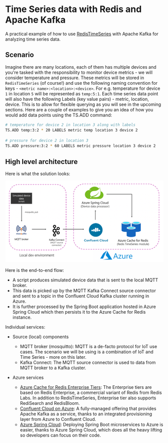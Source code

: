 # Time Series data with Redis and Apache Kafka

A practical example of how to use [RedisTimeSeries](https://redisearch.io/) with Apache Kafka for analyzing time series data.

## Scenario

Imagine there are many locations, each of them has multiple devices and you're tasked with the responsibility to monitor device metrics - we will consider temperature and pressure. These metrics will be stored in `RedisTimeSeries` (of course!) and use the following naming convention for keys - `<metric name>:<location>:<device>`. For e.g. temperature for device `1` in location `5` will be represented as `temp:5:1`. Each time series data point will also have the following Labels (key value pairs) - metric, location, device. This is to allow for flexible querying as you will see in the upcoming sections.
Here are a couple of examples to give you an idea of how you would add data points using the TS.ADD command:

```bash
# temperature for device 2 in location 3 along with labels
TS.ADD temp:3:2 * 20 LABELS metric temp location 3 device 2

# pressure for device 2 in location 3
TS.ADD pressure:3:2 * 60 LABELS metric pressure location 3 device 2
```

## High level architecture

Here is what the solution looks:

![](images/architecture_2.png)

Here is the end-to-end flow:

- A script produces simulated device data that is sent to the local MQTT broker.
- This data is picked up by the MQTT Kafka Connect source connector and sent to a topic in the Confluent Cloud Kafka cluster running in Azure.
- It is further processed by the Spring Boot application hosted in Azure Spring Cloud which then persists it to the Azure Cache for Redis instance.

Individual services:

- Source (local) components
    - MQTT broker (mosquitto): MQTT is a de-facto protocol for IoT use cases. The scenario we will be using is a combination of IoT and Time Series - more on this later.
    - Kafka Connect: The MQTT source connector is used to data from MQTT broker to a Kafka cluster.
    
- Azure services
    - [Azure Cache for Redis Enterprise Tiers](https://docs.microsoft.com/azure/azure-cache-for-redis/quickstart-create-redis-enterprise?WT.mc_id=data-17927-abhishgu): The Enterprise tiers are based on Redis Enterprise, a commercial variant of Redis from Redis Labs. In addition to RedisTimeSeries, Enterprise tier also supports RediSearch and RedisBloom.
    - [Confluent Cloud on Azure](https://docs.microsoft.com/azure/partner-solutions/apache-kafka-confluent-cloud/overview?WT.mc_id=data-17927-abhishgu): A fully-managed offering that provides Apache Kafka as a service, thanks to an integrated provisioning layer from Azure to Confluent Cloud.
    - [Azure Spring Cloud](https://docs.microsoft.com/azure/spring-cloud/?WT.mc_id=data-17927-abhishgu): Deploying Spring Boot microservices to Azure is easier, thanks to Azure Spring Cloud, which does all the heavy lifting so developers can focus on their code.